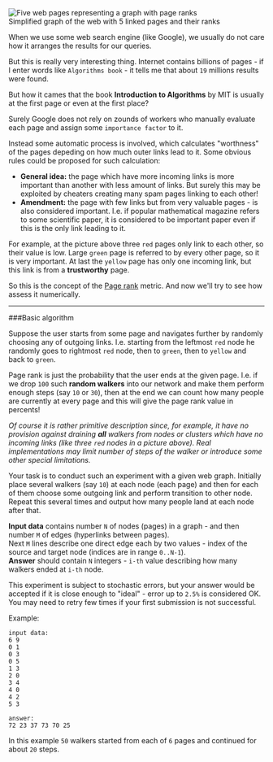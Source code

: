 <div class="centered">
<img alt="Five web pages representing a graph with page ranks" src="http://s27.postimg.org/4v1qvkexf/pagerank.png"/>
<div class="hint">Simplified graph of the web with 5 linked pages and their ranks</div>
</div>

When we use some web search engine (like Google), we usually do not care how it arranges the results for our queries.

But this is really very interesting thing. Internet contains billions of pages - if I enter words like `Algorithms book` - it
tells me that about `19` millions results were found.

But how it cames that the book **Introduction to Algorithms** by MIT is usually at the first page or even at the first place?

Surely Google does not rely on zounds of workers who manually evaluate each page and assign some `importance factor` to it.

Instead some automatic process is involved, which calculates "worthness" of the pages depeding on how much outer links lead
to it. Some obvious rules could be proposed for such calculation:

- **General idea:** the page which have more incoming links is more important than another with less amount of links. But surely
	this may be exploited by cheaters creating many spam pages linking to each other!
- **Amendment:** the page with few links but from very valuable pages - is also considered important. I.e. if popular
    mathematical magazine refers to some scientific paper, it is considered to be important paper even if this is the only
    link leading to it.

For example, at the picture above three `red` pages only link to each other, so their value is low. Large `green` page
is referred to by every other page, so it is very important. At last the `yellow` page has only one incoming link, but
this link is from a **trustworthy** page.

So this is the concept of the [Page rank](https://en.wikipedia.org/wiki/PageRank) metric. And now we'll try to see how
assess it numerically.

---

###Basic algorithm

Suppose the user starts from some page and navigates further by randomly choosing any of outgoing links. I.e. starting
from the leftmost `red` node he randomly goes to rightmost `red` node, then to `green`, then to `yellow` and back to
`green`.

Page rank is just the probability that the user ends at the given page. I.e. if we drop `100` such **random walkers** into
our network and make them perform enough steps (say `10` or `30`), then at the end we can count how many people are
currently at every page and this will give the page rank value in percents!

_Of course it is rather primitive description since, for example, it have no provision against draining **all** walkers
from nodes or clusters which have no incoming links (like three `red` nodes in a picture above). Real implementations may
limit number of steps of the walker or introduce some other special limitations._

Your task is to conduct such an experiment with a given web graph. Initially place several walkers (say `10`) at each
node (each page) and then for each of them choose some outgoing link and perform transition to other node. Repeat this
several times and output how many people land at each node after that.

**Input data** contains number `N` of nodes (pages) in a graph - and then number `M` of edges (hyperlinks between pages).  
Next `M` lines describe one direct edge each by two values - index of the source and target node (indices are in range `0..N-1`).  
**Answer** should contain `N` integers - `i-th` value describing how many walkers ended at `i-th` node.

<div class="attention hint">This experiment is subject to stochastic errors, but your answer would be accepted if it is
close enough to "ideal" - error up to <code>2.5%</code> is considered OK. You may need to retry few times if your first
submission is not successful.</div>

Example:

	input data:
	6 9
	0 1
	0 3
	0 5
	1 3
	2 0
	3 4
	4 0
	4 2
	5 3
	
	answer:
	72 23 37 73 70 25

In this example `50` walkers started from each of `6` pages and continued for about `20` steps.